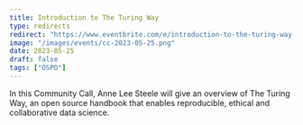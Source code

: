 ```yaml
---
title: Introduction to The Turing Way
type: redirects
redirect: "https://www.eventbrite.com/e/introduction-to-the-turing-way-tickets-634204762517"
image: "/images/events/cc-2023-05-25.png"
date: 2023-05-25
draft: false
tags: ["OSPO"]
---
```


In this Community Call, Anne Lee Steele will give an overview of The Turing Way, an open source handbook that enables reproducible, ethical and collaborative data science.
